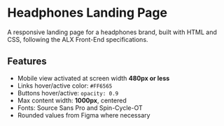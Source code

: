 # Headphones Landing Page
A responsive landing page for a headphones brand, built with HTML and CSS, following the ALX Front-End specifications.
## Features
- Mobile view activated at screen width **480px or less**
- Links hover/active color: `#FF6565`
- Buttons hover/active: `opacity: 0.9`
- Max content width: **1000px**, centered
- Fonts: Source Sans Pro and Spin-Cycle-OT
- Rounded values from Figma where necessary
